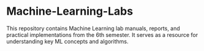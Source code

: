 # Machine-Learning-Labs
This repository contains Machine Learning lab manuals, reports, and practical implementations from the 6th semester. It serves as a resource for understanding key ML concepts and algorithms.
